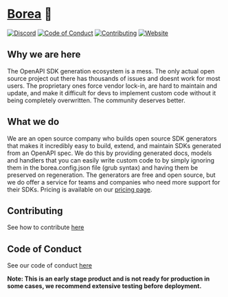 # [Borea](https://borea.dev) 🦊
[![Discord](https://img.shields.io/discord/1288289920690946170?label=Discord&logo=discord&logoColor=white)](https://discord.gg/qpdxeF6wrK)
[![Code of Conduct](https://img.shields.io/badge/Code%20of%20Conduct-Contributor%20Covenant-blue)](../CODE_OF_CONDUCT.md)
[![Contributing](https://img.shields.io/badge/Contributions-Welcome-brightgreen)](../CONTRIBUTING.md)
[![Website](https://img.shields.io/badge/Our-Website-blue)](https://borea.dev/)

## Why we are here
The OpenAPI SDK generation ecosystem is a mess. The only actual open source project out there has thousands of issues and doesnt work for most users. The proprietary ones force vendor lock-in, are hard to maintain and update, and make it difficult for devs to implement custom code without it being completely overwritten. The community deserves better.

## What we do
We are an open source company who builds open source SDK generators that makes it incredibly easy to build, extend, and maintain SDKs generated from an OpenAPI spec. We do this by providing generated docs, models and handlers that you can easily write custom code to by simply ignoring them in the borea.config.json file (grub syntax) and having them be preserved on regeneration.
The generators are free and open source, but we do offer a service for teams and companies who need more support for their SDKs. Pricing is available on our [pricing page](https://borea.dev/pricing).

## Contributing

See how to contribute [here]()

## Code of Conduct

See our code of conduct [here]()

**Note: This is an early stage product and is not ready for production in some cases, we recommend extensive testing before deployment.**
